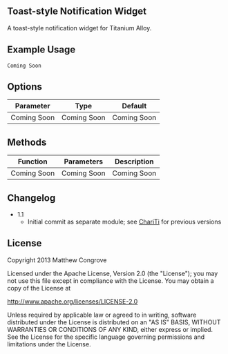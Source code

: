 Toast-style Notification Widget
-------------------
A toast-style notification widget for Titanium Alloy.

Example Usage
-------------

	Coming Soon

Options
-------
Parameter   | Type        | Default 
------------|-------------|------------
Coming Soon | Coming Soon | Coming Soon

Methods
-------
Function    | Parameters  | Description 
------------|-------------|------------
Coming Soon | Coming Soon | Coming Soon

Changelog
---------
* 1.1
	* Initial commit as separate module; see [ChariTi](https://github.com/mcongrove/ChariTi/tree/master/app/widgets) for previous versions

License
-------

Copyright 2013 Matthew Congrove

Licensed under the Apache License, Version 2.0 (the "License");
you may not use this file except in compliance with the License.
You may obtain a copy of the License at

   http://www.apache.org/licenses/LICENSE-2.0

Unless required by applicable law or agreed to in writing, software
distributed under the License is distributed on an "AS IS" BASIS,
WITHOUT WARRANTIES OR CONDITIONS OF ANY KIND, either express or implied.
See the License for the specific language governing permissions and
limitations under the License.